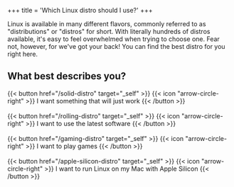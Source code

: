 +++
title = 'Which Linux distro should I use?'
+++

Linux is available in many different flavors, commonly referred to as "distributions" or "distros" for short. With literally hundreds of distros available, it's easy to feel overwhelmed when trying to choose one. Fear not, however, for we've got your back! You can find the best distro for you right here.

## What best describes you?

{{< button href="/solid-distro" target="_self" >}}
{{< icon "arrow-circle-right" >}} I want something that will just work
{{< /button >}}
<br><br>
{{< button href="/rolling-distro" target="_self" >}}
{{< icon "arrow-circle-right" >}} I want to use the latest software
{{< /button >}}
<br><br>
{{< button href="/gaming-distro" target="_self" >}}
{{< icon "arrow-circle-right" >}} I want to play games
{{< /button >}}
<br><br>
{{< button href="/apple-silicon-distro" target="_self" >}}
{{< icon "arrow-circle-right" >}} I want to run Linux on my Mac with Apple Silicon
{{< /button >}}
